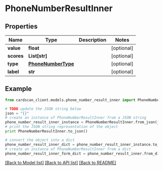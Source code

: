 # PhoneNumberResultInner


## Properties
Name | Type | Description | Notes
------------ | ------------- | ------------- | -------------
**value** | **float** |  | [optional] 
**scores** | **List[str]** |  | [optional] 
**type** | [**PhoneNumberType**](PhoneNumberType.md) |  | [optional] 
**label** | **str** |  | [optional] 

## Example

```python
from cardscan_client.models.phone_number_result_inner import PhoneNumberResultInner

# TODO update the JSON string below
json = "{}"
# create an instance of PhoneNumberResultInner from a JSON string
phone_number_result_inner_instance = PhoneNumberResultInner.from_json(json)
# print the JSON string representation of the object
print PhoneNumberResultInner.to_json()

# convert the object into a dict
phone_number_result_inner_dict = phone_number_result_inner_instance.to_dict()
# create an instance of PhoneNumberResultInner from a dict
phone_number_result_inner_form_dict = phone_number_result_inner.from_dict(phone_number_result_inner_dict)
```
[[Back to Model list]](../README.md#documentation-for-models) [[Back to API list]](../README.md#documentation-for-api-endpoints) [[Back to README]](../README.md)


